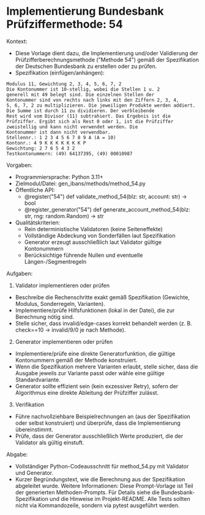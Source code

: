 # Implementierung Bundesbank Prüfziffermethode: 54

Kontext:
- Diese Vorlage dient dazu, die Implementierung und/oder Validierung der Prüfzifferberechnungsmethode ("Methode 54") gemäß der Spezifikation der Deutschen Bundesbank zu erstellen oder zu prüfen.
- Spezifikation (einfügen/anhängen):

```Text
Modulus 11, Gewichtung 2, 3, 4, 5, 6, 7, 2
Die Kontonummer ist 10-stellig, wobei die Stellen 1 u. 2
generell mit 49 belegt sind. Die einzelnen Stellen der
Kontonummer sind von rechts nach links mit den Ziffern 2, 3, 4,
5, 6, 7, 2 zu multiplizieren. Die jeweiligen Produkte werden addiert.
Die Summe ist durch 11 zu dividieren. Der verbleibende
Rest wird vom Divisor (11) subtrahiert. Das Ergebnis ist die
Prüfziffer. Ergibt sich als Rest 0 oder 1, ist die Prüfziffer
zweistellig und kann nicht verwendet werden. Die
Kontonummer ist dann nicht verwendbar.
Stellennr.: 1 2 3 4 5 6 7 8 9 A (A = 10)
Kontonr.: 4 9 K K K K K K K P
Gewichtung: 2 7 6 5 4 3 2
Testkontonummern: (49) 64137395, (49) 00010987
```

Vorgaben:
- Programmiersprache: Python 3.11+
- Zielmodul/Datei: gen_ibans/methods/method_54.py
- Öffentliche API:
  - @register("54") def validate_method_54(blz: str, account: str) -> bool
  - @register_generator("54") def generate_account_method_54(blz: str, rng: random.Random) -> str
- Qualitätskriterien:
  - Rein deterministische Validatoren (keine Seiteneffekte)
  - Vollständige Abdeckung von Sonderfällen laut Spezifikation
  - Generator erzeugt ausschließlich laut Validator gültige Kontonummern
  - Berücksichtige führende Nullen und eventuelle Längen-/Segmentregeln

Aufgaben:
1) Validator implementieren oder prüfen
- Beschreibe die Rechenschritte exakt gemäß Spezifikation (Gewichte, Modulus, Sonderregeln, Varianten).
- Implementiere/prüfe Hilfsfunktionen (lokal in der Datei), die zur Berechnung nötig sind.
- Stelle sicher, dass invalid/edge-cases korrekt behandelt werden (z. B. check==10 -> invalid/9/0 je nach Methode).

2) Generator implementieren oder prüfen
- Implementiere/prüfe eine direkte Generatorfunktion, die gültige Kontonummern gemäß der Methode konstruiert.
- Wenn die Spezifikation mehrere Varianten erlaubt, stelle sicher, dass die Ausgabe jeweils zur Variante passt oder wähle eine gültige Standardvariante.
- Generator sollte effizient sein (kein exzessiver Retry), sofern der Algorithmus eine direkte Ableitung der Prüfziffer zulässt.

3) Verifikation
- Führe nachvollziehbare Beispielrechnungen an (aus der Spezifikation oder selbst konstruiert) und überprüfe, dass die Implementierung übereinstimmt.
- Prüfe, dass der Generator ausschließlich Werte produziert, die der Validator als gültig einstuft.

Abgabe:
- Vollständiger Python-Codeausschnitt für method_54.py mit Validator und Generator.
- Kurzer Begründungstext, wie die Berechnung aus der Spezifikation abgeleitet wurde.
Weitere Informationen: Diese Prompt-Vorlage ist Teil der generierten Methoden-Prompts. Für Details siehe die Bundesbank-Spezifikation und die Hinweise im Projekt-README.
Alle Tests sollten nicht via Kommandozeile, sondern via pytest ausgeführt werden.
